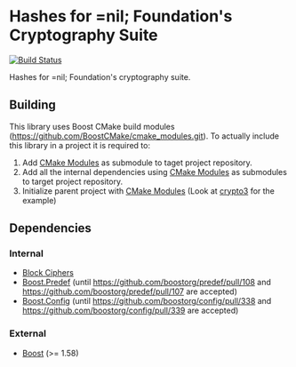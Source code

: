 # Hashes for =nil; Foundation's Cryptography Suite
[![Build Status](https://travis-ci.com/NilFoundation/hash.svg?branch=master)](https://travis-ci.com/NilFoundation/hash)

Hashes for =nil; Foundation's cryptography suite.

## Building

This library uses Boost CMake build modules (https://github.com/BoostCMake/cmake_modules.git). 
To actually include this library in a project it is required to:

1. Add [CMake Modules](https://github.com/BoostCMake/cmake_modules.git) as submodule to taget project repository.
2. Add all the internal dependencies using [CMake Modules](https://github.com/BoostCMake/cmake_modules.git) as submodules to target project repository.
3. Initialize parent project with [CMake Modules](https://github.com/BoostCMake/cmake_modules.git) (Look at [crypto3](https://github.com/nilfoundation/crypto3.git) for the example)

## Dependencies

### Internal
* [Block Ciphers](https://github.com/nilfoundation/block.git)
* [Boost.Predef](https://github.com/nilfoundation/predef.git) (until https://github.com/boostorg/predef/pull/108 and https://github.com/boostorg/predef/pull/107 are accepted)
* [Boost.Config](https://github.com/nilfoundation/config.git) (until https://github.com/boostorg/config/pull/338 and https://github.com/boostorg/config/pull/339 are accepted)

### External
* [Boost](https://boost.org) (>= 1.58)
